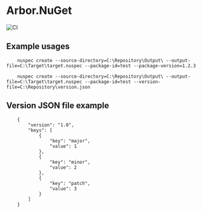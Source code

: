 # Arbor.NuGet

![CI](https://github.com/niklaslundberg/Arbor.NuGet/workflows/CI/badge.svg)

## Example usages

		nuspec create --source-directory=C:\Repository\Output\ --output-file=C:\Target\target.nuspec --package-id=test --package-version=1.2.3

		nuspec create --source-directory=C:\Repository\Output\ --output-file=C:\Target\target.nuspec --package-id=test --version-file=C:\Repository\version.json
 
## Version JSON file example

		{
			"version": "1.0",
			"keys": [
				{
					"key": "major",
					"value": 1
				},
				{
					"key": "minor",
					"value": 2
				},
				{
					"key": "patch",
					"value": 3
				}
			]
		}
